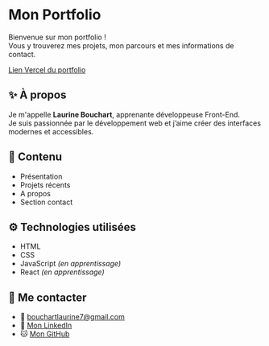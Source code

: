 # Mon Portfolio

Bienvenue sur mon portfolio !  
Vous y trouverez mes projets, mon parcours et mes informations de contact.

[Lien Vercel du portfolio](https://portfolio-wine-mu-68.vercel.app/index.html)

## ✨ À propos

Je m'appelle **Laurine Bouchart**, apprenante développeuse Front-End.  
Je suis passionnée par le développement web et j’aime créer des interfaces modernes et accessibles.


## 📂 Contenu

- Présentation
- Projets récents
- A propos 
- Section contact

## ⚙️ Technologies utilisées

- HTML
- CSS
- JavaScript *(en apprentissage)*
- React *(en apprentissage)*

## 📨 Me contacter

- 📧 bouchartlaurine7@gmail.com
- 💼 [Mon LinkedIn](https://www.linkedin.com/in/laurine-bouchart-486600341/)
- 🐱 [Mon GitHub](https://github.com/BouchartLaurine)



